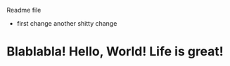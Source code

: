 Readme file
- first change
another shitty change
<html>
   <head>
       <link type="text/css" rel="stylesheet" media="all" href="style.css" />
   </head>
   <body>
      <h1>Blablabla! Hello, World! Life is great!</h1>
   </body>
</html>
